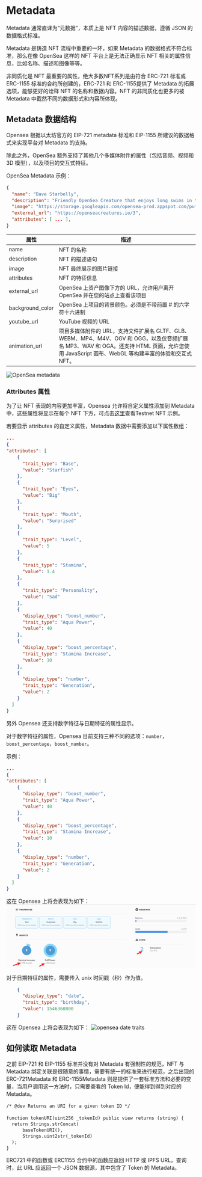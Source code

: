 # Metadata

Metadata 通常直译为“元数据”，本质上是 NFT 内容的描述数据，遵循 JSON 的数据格式标准。

Metadata 是铸造 NFT 流程中重要的一环，如果 Metadata 的数据格式不符合标准，那么在像 OpenSea 这样的 NFT 平台上是无法正确显示 NFT 相关的属性信息，比如名称、描述和图像等等。

非同质化是 NFT 最重要的属性，绝大多数NFT系列是由符合 ERC-721 标准或 ERC-1155 标准的合约所创建的，ERC-721 和 ERC-1155提供了 Metadata 的拓展选项，能够更好的诠释 NFT 的名称和数据内容。NFT 的非同质化也更多的被 Metadata 中截然不同的数据形式和内容所体现。

## Metadata 数据结构
Opensea 根据以太坊官方的 EIP-721 metadata 标准和 EIP-1155 所建议的数据格式来实现平台对 Metadata 的支持。

除此之外，OpenSea 额外支持了其他几个多媒体附件的属性（包括音频、视频和 3D 模型），以及项目的交互式特征。

OpenSea Metadata 示例：

```JSON
{
  "name": "Dave Starbelly",
  "description": "Friendly OpenSea Creature that enjoys long swims in the ocean.", 
  "image": "https://storage.googleapis.com/opensea-prod.appspot.com/puffs/3.png", 
  "external_url": "https://openseacreatures.io/3", 
  "attributes": [ ... ], 
}
```
| 属性      | 描述 |
| ----------- | ----------- |
| name | NFT 的名称 |
| description | NFT 的描述语句 |
| image | NFT 最终展示的图片链接 |
| attributes | NFT 的特征信息 |
| external_url | OpenSea 上资产图像下方的 URL，允许用户离开 OpenSea 并在您的站点上查看该项目|
|background_color|OpenSea 上项目的背景颜色。必须是不带前置 # 的六字符十六进制|
|youtube_url|YouTube 视频的 URL|
|animation_url| 项目多媒体附件的 URL，支持文件扩展名 GLTF、GLB、WEBM、MP4、M4V、OGV 和 OGG，以及仅音频扩展名 MP3、WAV 和 OGA。还支持 HTML 页面，允许您使用 JavaScript 画布、WebGL 等构建丰富的体验和交互式 NFT。|


![OpenSea metadata](https://files.readme.io/8357ffd-nft-metadata.png "OpenSea metadata")

### Attributes 属性
为了让 NFT 表现的内容更加丰富，Opensea 允许将自定义属性添加到 Metadata 中，这些属性将显示在每个 NFT 下方，可点击[这里](https://testnets.opensea.io/assets/0x7dca125b1e805dc88814aed7ccc810f677d3e1db/25)查看Testnet NFT 示例。

若要显示 attributes 的自定义属性，Metadata 数据中需要添加以下属性数组：
```JSON
...
{
"attributes": [
    {
      "trait_type": "Base", 
      "value": "Starfish"
    }, 
    {
      "trait_type": "Eyes", 
      "value": "Big"
    }, 
    {
      "trait_type": "Mouth", 
      "value": "Surprised"
    }, 
    {
      "trait_type": "Level", 
      "value": 5
    }, 
    {
      "trait_type": "Stamina", 
      "value": 1.4
    }, 
    {
      "trait_type": "Personality", 
      "value": "Sad"
    }, 
    {
      "display_type": "boost_number", 
      "trait_type": "Aqua Power", 
      "value": 40
    }, 
    {
      "display_type": "boost_percentage", 
      "trait_type": "Stamina Increase", 
      "value": 10
    }, 
    {
      "display_type": "number", 
      "trait_type": "Generation", 
      "value": 2
    }
  ]
}
```
另外 Opensea 还支持数字特征与日期特征的属性显示。

对于数字特征的属性，Opensea 目前支持三种不同的选项：`number`，`boost_percentage`，`boost_number`。

示例：
```JSON
...
{
"attributes": [
    {
      "display_type": "boost_number", 
      "trait_type": "Aqua Power", 
      "value": 40
    }, 
    {
      "display_type": "boost_percentage", 
      "trait_type": "Stamina Increase", 
      "value": 10
    }, 
    {
      "display_type": "number", 
      "trait_type": "Generation", 
      "value": 2
    }
  ]
}
```
这在 Opensea 上将会表现为如下：
![opensea attributes](./images/date-traits.png)


对于日期特征的属性，需要传入 unix 时间戳（秒）作为值。
```JSON
    {
      "display_type": "date", 
      "trait_type": "birthday", 
      "value": 1546360800
    }
```
这在 Opensea 上将会表现为如下：
![opensea date traits](https://files.readme.io/89bee0f-Screen_Shot_2019-10-18_at_7.51.58_PM.png)

## 如何读取 Metadata
之前 EIP-721 和 EIP-1155 标准并没有对 Metadata 有强制性的规范，NFT 与 Metadata 绑定关联是很随意的事情，需要有统一的标准来进行规范，之后出现的 ERC-721Metadata 和 ERC-1155Metadata 则是提供了一套标准方法和必要的变量，当用户调用这一方法时，只需要查看的 Token Id，便能得到得到对应的 Metadata。

```Solidity
/* @dev Returns an URI for a given token ID */

function tokenURI(uint256 _tokenId) public view returns (string) {
  return Strings.strConcat(
      baseTokenURI(),
      Strings.uint2str(_tokenId)
  );
}
```
ERC721 中的函数或 ERC1155 合约中的函数应返回 HTTP 或 IPFS URL。查询时，此 URL 应返回一个 JSON 数据源，其中包含了 Token 的 Metadata。
